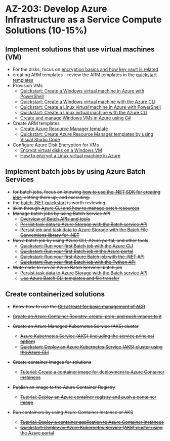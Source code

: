 # AZ-203: Develop Azure Infrastructure as a Service Compute Solutions (10-15%)

## Implement solutions that use virtual machines (VM)
* For the disks, focus on [encryption basics and how key vault is related](https://docs.microsoft.com/en-us/azure/security/azure-security-disk-encryption-windows)
* creating ARM templates - review the ARM templates in the [quickstart templates](https://github.com/Azure/azure-quickstart-templates/tree/master/101-vm-simple-linux)
* Provision VMs
  * [Quickstart: Create a Windows virtual machine in Azure with PowerShell](https://docs.microsoft.com/en-us/azure/virtual-machines/windows/quick-create-powershell)
  * [Quickstart: Create a Windows virtual machine with the Azure CLI](https://docs.microsoft.com/en-us/azure/virtual-machines/windows/quick-create-cli)
  * [Quickstart: Create a Linux virtual machine in Azure with PowerShell](https://docs.microsoft.com/en-us/azure/virtual-machines/linux/quick-create-powershell)
  * [Quickstart: Create a Linux virtual machine with the Azure CLI](https://docs.microsoft.com/en-us/azure/virtual-machines/linux/quick-create-cli)
  * [Create and manage Windows VMs in Azure using C#](https://docs.microsoft.com/en-us/azure/virtual-machines/windows/csharp)
* Create ARM templates 
  * [Create Azure Resource Manager template](https://docs.microsoft.com/en-us/azure/azure-resource-manager/how-to-create-template)
  * [Quickstart: Create Azure Resource Manager templates by using Visual Studio Code](https://docs.microsoft.com/en-us/azure/azure-resource-manager/resource-manager-quickstart-create-templates-use-visual-studio-code?tabs=CLI)
* Configure Azure Disk Encryption for VMs
  * [Encrypt virtual disks on a Windows VM](https://docs.microsoft.com/en-us/azure/virtual-machines/windows/encrypt-disks)
  * [How to encrypt a Linux virtual machine in Azure](https://docs.microsoft.com/en-us/azure/virtual-machines/linux/encrypt-disks)

## Implement batch jobs by using Azure Batch Services
* ~~for batch jobs, focus on knowing [how to use the .NET SDK for creating jobs](https://docs.microsoft.com/en-us/azure/batch/quick-run-dotnet), setting them up, and executing.~~
* ~~the [batch .NET quickstart](https://github.com/Azure-Samples/batch-dotnet-quickstart) is worth reviewing~~
* ~~skim through [Azure CLI and how to manage batch resources](https://docs.microsoft.com/en-us/azure/batch/batch-cli-get-started)~~
* ~~Manage batch jobs by using Batch Service API~~
  * ~~[Overview of Batch APIs and tools](https://docs.microsoft.com/en-us/azure/batch/batch-apis-tools)~~
  * ~~[Persist task data to Azure Storage with the Batch service API](https://docs.microsoft.com/en-us/azure/batch/batch-task-output-files)~~
  * ~~[Persist job and task data to Azure Storage with the Batch File Conventions library for .NET](https://docs.microsoft.com/en-us/azure/batch/batch-task-output-file-conventions)~~
* ~~Run a batch job by using Azure CLI, Azure portal, and other tools~~
  * ~~[Quickstart: Run your first Batch job with the Azure CLI](https://docs.microsoft.com/en-us/azure/batch/quick-create-cli)~~
  * ~~[Quickstart: Run your first Batch job in the Azure portal](https://docs.microsoft.com/en-us/azure/batch/quick-create-portal)~~
  * ~~[Quickstart: Run your first Azure Batch job with the .NET API](https://docs.microsoft.com/en-us/azure/batch/quick-run-dotnet)~~
  * ~~[Quickstart: Run your first Batch job with the Python API](https://docs.microsoft.com/en-us/azure/batch/quick-run-python)~~
* ~~Write code to run an Azure Batch Services batch job~~
  * ~~[Persist task data to Azure Storage with the Batch service API](https://docs.microsoft.com/en-us/azure/batch/batch-task-output-files)~~
  * ~~[Use Azure Batch CLI templates and file transfer](https://docs.microsoft.com/en-us/azure/batch/batch-cli-templates)~~

## Create containerized solutions
* ~~Know how to use the [CLI at least for basic management of ACR](https://docs.microsoft.com/en-us/azure/container-registry/container-registry-get-started-azure-cli)~~
* ~~[Create an Azure Container Registry, create, prep, and push images to it](https://docs.microsoft.com/en-us/azure/container-instances/container-instances-tutorial-prepare-acr)~~
* ~~Create an Azure Managed Kubernetes Service (AKS) cluster~~
  * ~~[Azure Kubernetes Service (AKS) (including the service principal option)](https://docs.microsoft.com/en-us/azure/aks/intro-kubernetes)~~
  * ~~[Quickstart: Deploy an Azure Kubernetes Service (AKS) cluster using the Azure CLI](https://docs.microsoft.com/en-us/azure/aks/kubernetes-walkthrough)~~
  
* ~~Create container images for solutions~~
  * ~~[Tutorial: Create a container image for deployment to Azure Container Instances](https://docs.microsoft.com/en-us/azure/container-instances/container-instances-tutorial-prepare-app)~~
* ~~Publish an image to the Azure Container Registry~~
  * ~~[Tutorial: Deploy an Azure container registry and push a container image](https://docs.microsoft.com/en-us/azure/container-instances/container-instances-tutorial-prepare-acr)~~
* ~~Run containers by using Azure Container Instance or AKS~~
  * ~~[Tutorial: Deploy a container application to Azure Container Instances](https://docs.microsoft.com/en-us/azure/container-instances/container-instances-tutorial-deploy-app)~~
  * ~~[Quickstart: Deploy an Azure Kubernetes Service (AKS) cluster using the Azure portal](https://docs.microsoft.com/en-us/azure/aks/kubernetes-walkthrough-portal)~~
